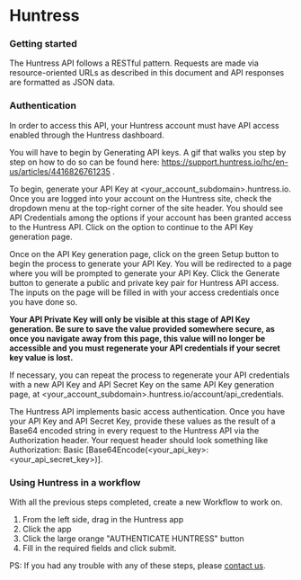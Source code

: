 # Huntress

### Getting started

The Huntress API follows a RESTful pattern. Requests are made via resource-oriented URLs as described in this document and API responses are formatted as JSON data. 

### Authentication
In order to access this API, your Huntress account must have API access enabled through the Huntress dashboard.

You will have to begin by Generating API keys. A gif that walks you step by step on how to do so can be found here: https://support.huntress.io/hc/en-us/articles/4416826761235 .

To begin, generate your API Key at <your_account_subdomain>.huntress.io. Once you are logged into your account on the Huntress site, check the dropdown menu at the top-right corner of the site header. You should see API Credentials among the options if your account has been granted access to the Huntress API. Click on the option to continue to the API Key generation page.

Once on the API Key generation page, click on the green Setup button to begin the process to generate your API Key. You will be redirected to a page where you will be prompted to generate your API Key. Click the Generate button to generate a public and private key pair for Huntress API access. The inputs on the page will be filled in with your access credentials once you have done so.

**Your API Private Key will only be visible at this stage of API Key generation. Be sure to save the value provided somewhere secure, as once you navigate away from this page, this value will no longer be accessible and you must regenerate your API credentials if your secret key value is lost.**

If necessary, you can repeat the process to regenerate your API credentials with a new API Key and API Secret Key on the same API Key generation page, at <your_account_subdomain>.huntress.io/account/api_credentials.

The Huntress API implements basic access authentication. Once you have your API Key and API Secret Key, provide these values as the result of a Base64 encoded string in every request to the Huntress API via the Authorization header. Your request header should look something like Authorization: Basic [Base64Encode(<your_api_key>:<your_api_secret_key>)].


### Using Huntress in a workflow
With all the previous steps completed, create a new Workflow to work on. 

1. From the left side, drag in the Huntress app
2. Click the app
3. Click the large orange "AUTHENTICATE HUNTRESS" button
4. Fill in the required fields and click submit.

PS: If you had any trouble with any of these steps, please [contact us](https://soc2.khulnasoft.com/contact).
